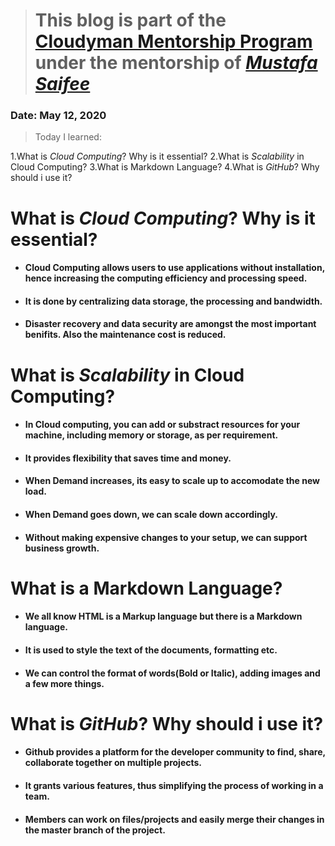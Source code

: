 > # This blog is part of the **[Cloudyman Mentorship Program](https://t.co/78sRvCvYiO?amp=1)** under the mentorship of *[Mustafa Saifee](https://www.linkedin.com/in/saifeemustafaq/)*

### Date: May 12, 2020
> Today I learned:

1.What is *Cloud Computing*? Why is it essential?
2.What is *Scalability* in Cloud Computing?
3.What is Markdown Language?
4.What is *GitHub*? Why should i use it?


# What is *Cloud Computing*? Why is it essential?
- #### Cloud Computing allows users to use applications without installation, hence increasing the computing efficiency and processing speed.
- #### It is done by centralizing data storage, the processing and bandwidth.
- #### Disaster recovery and data security are amongst the most important benifits. Also the maintenance cost is reduced.

# What is *Scalability* in Cloud Computing?
- #### In Cloud computing, you can add or substract resources for your machine, including memory or storage, as per requirement.
- #### It provides flexibility that saves time and money.
- #### When Demand increases, its easy to scale up to accomodate the new load.
- #### When Demand goes down, we can scale down accordingly.
- #### Without making expensive changes to your setup, we can support business growth.

# What is a Markdown Language?
- #### We all know HTML is a Markup language but there is a Markdown language.
- #### It is used to style the text of the documents, formatting etc.
- #### We can control the format of words(Bold or Italic), adding images and a few more things.

# What is *GitHub*? Why should i use it?
- #### Github provides a platform for the developer community to find, share, collaborate together on multiple projects.
- #### It grants various features, thus simplifying the process of working in a team.
- #### Members can work on files/projects and easily merge their changes in the master branch of the project.





